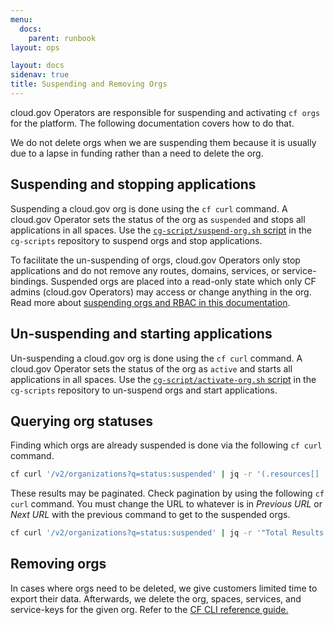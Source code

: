 ```yaml
---
menu:
  docs:
    parent: runbook
layout: ops

layout: docs
sidenav: true
title: Suspending and Removing Orgs
---
```


cloud.gov Operators are responsible for suspending and activating `cf orgs` for
the platform. The following documentation covers how to do that.

We do not delete orgs when we are suspending them because it is usually due to a
lapse in funding rather than a need to delete the org.

## Suspending and stopping applications

Suspending a cloud.gov org is done using the `cf curl` command. A cloud.gov
Operator sets the status of the org as `suspended` and stops all applications in
all spaces. Use the [`cg-script/suspend-org.sh` script][cg-suspend] in the
`cg-scripts` repository to suspend orgs and stop applications.

To facilitate the un-suspending of orgs, cloud.gov Operators only stop
applications and do not remove any routes, domains, services, or
service-bindings. Suspended orgs are placed into a read-only state which only CF
admins (cloud.gov Operators) may access or change anything in the org. Read more
about [suspending orgs and RBAC in this documentation][cf-suspend-org-docs].

[cf-suspend-org-docs]: https://docs.cloudfoundry.org/concepts/roles.html#suspendedroles "RBAC for suspended orgs in Cloud Foundry"

## Un-suspending and starting applications

Un-suspending a cloud.gov org is done using the `cf curl` command. A cloud.gov
Operator sets the status of the org as `active` and starts all applications in
all spaces. Use the [`cg-script/activate-org.sh` script][cg-activate] in the
`cg-scripts` repository to un-suspend orgs and start applications.

[cg-activate]: https://github.com/18F/cg-scripts/blob/master/activate-org.sh
"Source for activating orgs programmatically"
[cg-suspend]: https://github.com/18F/cg-scripts/blob/master/suspend-org.sh "Source for suspending orgs programatically"

## Querying org statuses

Finding which orgs are already suspended is done via the following `cf curl`
command.

```sh
cf curl '/v2/organizations?q=status:suspended' | jq -r '(.resources[] | "org GUID: " + .metadata.guid, "org Status: " + .entity.status, "org Name: " + .entity.name)'
```

These results may be paginated. Check pagination by using the following
`cf curl` command. You must change the URL to whatever is in _Previous
URL_ or _Next URL_ with the previous command to get to the suspended orgs.

```sh
cf curl '/v2/organizations?q=status:suspended' | jq -r '"Total Results: " + (.total_results | tostring), "Total Page: " + (.total_pages | tostring), "Previous URL: " +  .prev_url, "Next URL" +  .next_url'
```

## Removing orgs

In cases where orgs need to be deleted, we give customers limited time to export
their data. Afterwards, we delete the org, spaces, services, and service-keys
for the given org. Refer to the [CF CLI reference guide.](http://cli.cloudfoundry.org/en-US/cf/)

